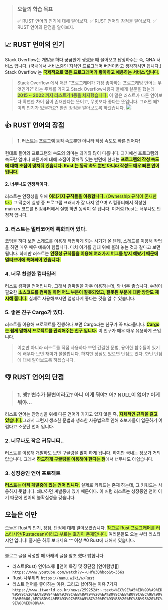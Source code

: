 > ### 오늘의 학습 목표
> ✅ RUST 언어의 인기에 대해 알아보자.
> ✅ RUST 언어의 장점을 알아보자.
> ✅ RUST 언어의 단점을 알아보자.

## 📈 RUST 언어의 인기

Stack Overflow는 개발을 하다 궁굼한게 생겼을 때 물어보고 답장하주는 즉, QNA 서비스 입니다. (국내에서 서비스중인 지식인 프로그래머 버전이라고 생각하시면 됩니다.) Stack Overflow 는 <span style="background-color: rgba(191, 255, 0, 0.7)">**국제적으로 많은 프로그래머가 좋아하고 애용하는 서비스 입니다.**</span>
> Stack Overflow 에서 매년 "프로그래머가 가장 좋아하는 프로그래밍 언어는 무엇인가?" 라는 주제를 가지고 Stack Overflow사용자 들에게 설문을 했는데 <span style="background-color: rgba(191, 255, 0, 0.7)">**2015 ~ 2022 까지 러스트가 1등을 차지했습니다.**</span> 이 말은 러스트가 다른 언어보다 확연한 차이 점이 존재한다는 뜻이고, 무엇보다 좋다는 뜻입니다. 그러면 왜? 이리 인기가 있을까요? 한번 장점을 알아보도록 하겠습니다.
![](https://velog.velcdn.com/images/2hanjunbum6/post/8bb52c21-dfaf-48c7-aff9-d9e669b777fa/image.png)

## 👍 RUST 언어의 장점
>#### 1. 러스트는 프로그램 동작 속도뿐만 아니라 작성 속도도 빠른 언어다!
현대로 들어와 프로그램의 속도의 의미는 과거와 많이 다릅니다. 과거에선 프로그램의 속도란 얼마나 빠른가에 대해 초점이 맞쳐줘 있는 반면에 현대는 <span style="background-color: rgba(191, 255, 0, 0.7)">**프로그램의 작성 속도에 대해 초점이 맞쳐줘 있습니다. Rust   는 동작 속도 뿐만 아니라 작성도 매우 빠른 언어 입니다.**</span>
#### 2. 너무나도 안정적이다.
러스트는 안정성을 위해 <span style="background-color: rgba(191, 255, 0, 0.7)">**여러가지 규칙들을 이용합니다.** (Ownership 규칙이 존재한다.)</span> 그 덕뿐에 실행 중 프로그램 크래시가 잘 나지 않으며 A 컴퓨터에서 작성한 main.rs 코드를 B 컴퓨터에서 실행 하면 동작이 잘 됩니다. 이처럼 Rust는 너무나도 안정적 입니다.
### 3. 러스트는 멀티코어에 특화되어 있다.
코딩을 하다 보면 스레드를 이용해 작업하게 되는 시기가 올 텐데, 스레드를 이용해 작업을 하면 매우 매우 예측이 힘듭니다. 마치 아기를 침대 위에 올려 놓는 것과 같다고 보면 됩니다. 하지만 러스트는 <span style="background-color: rgba(191, 255, 0, 0.7)">**안정성 규칙들을 이용해 여러가지 버그를 방지 해놨기 때문에 멀티코어에 특화되어 있습니다.** </span>
### 4. 너무 친철한 컴파일러
러스트 컴파일 언어입니다. 그래서 컴파일을 자주 이용하는데, 와 너무 좋습니다. 수정이 필요한 <span style="background-color: rgba(191, 255, 0, 0.7)">**소스코드를 컴파일 하면 어느 부분이 잘못되었고, 잘못된 부분에 대한 방안도 제시해 줍니다.**</span> 실제로 사용해보시면 엄청나게 좋다는 것을 알 수 있습니다.
### 5. 좋은 친구 Cargo가 있다.
러스트를 이용해 프로젝트를 진행하다 보면 Cargo라는 친구가 꼭 따라옵니다. <span style="background-color: rgba(191, 255, 0, 0.7)">**Cargo는 쉽게 말해서 프로젝트를 관리해주는 친구 입니다.**</span> 이 친구가 매우 매우 유용하게 쓰입니다.

>이뿐만 아니라 러스트를 직접 사용하다 보면 간결한 문법, 용이한 함수들이 있기에 배우다 보면 재미가 쏠쏠합니다. 하지만 장점도 있으면 단점도 있다. 한번 단점에 대해 알아보도록 하겠습니다.

## 👎 RUST 언어의 단점
>### 1. 엥? 변수가 불변이라고? 아니 이게 뭐야? 어? NULL이 없어? 이게 뭐야...
러스트 언어는 안정성을 위해 다른 언어가 가지고 있지 않은 즉, <span style="background-color: rgba(191, 255, 0, 0.7)">**자체적인 규칙을 같고 있습니다.**</span>그래서 그런지 생소한 문법과 생소한 사용법으로 인해 초보자들이 입문하기 어렵다고 소문단 언어 입니다.
### 2. 너무나도 작은 커뮤니티..
러스트를 이용해 개발하도 보면 구글링을 많이 하게 됩니다. 하지만 국내는 정보가 거의 없습니다. 그래서 <span style="background-color: rgba(191, 255, 0, 0.7)">**하드하게 구글링을 이용해야 한다는 점**</span>에서 너무나도 아쉽습니다.
### 3. 성장중인 언어 프로젝트
<span style="background-color: rgba(191, 255, 0, 0.7)">**러스트는 아직 계발중에 있는 언어 입니다**.</span> 실제로 키워드는 존재 하는데, 그 키워드는 사용하지 못합니다. 왜냐하면 계발중에 있기 때문이다. 이 처럼 러스트는 성장중인 언어 이기 때문에 언어의 불확실성을 갖습니다.

## 오늘은 이만 
오늘은 Rust의 인기, 장점, 단점에 대해 알아보았습니다. 
<span style="background-color: rgba(191, 255, 0, 0.7)">참고로 Rust 프로그래머를 러스타시안(Rustacean)이라고 부르는 호칭이 존재합니다.</span>
여러분들도 오늘 부터 러스타시안 입니다! 즐거운 하루 보내세요 ^^
이상 #0 Rust에 대해서 였습니다.

---
블로그 글을 작성할 때 아래의 글을 참조 했다 밝힙니다.

- 러스트(Rust) 언어소개! 🥪언어 특징 및 장단점 [언어탐방🔎]
```https://www.youtube.com/watch?v=-uHfu3Qhbco&t=356s```
- Rust-나무위키 
```https://namu.wiki/w/Rust```
- 러스트 언어를 좋아하는 이유, 그리고 싫어하는 이유 7가지
```https://www.itworld.co.kr/news/259252#:~:text=%EC%9E%A5%ED%99%A9%ED%95%9C%20%EC%BD%94%EB%93%9C%EB%8A%94%20%EA%B0%9C%EB%B0%9C%EC%9E%90%EA%B0%80,%EC%BD%94%EB%93%9C%EB%A5%BC%20%EC%93%B8%20%EC%88%98%20%EC%9E%88%EB%8B%A4.```